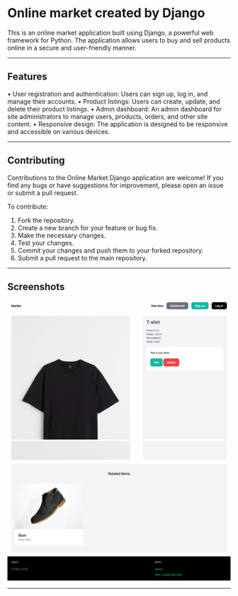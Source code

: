 # Online market created by Django

This is an online market application built using Django, a powerful web framework for Python. The application allows users to buy and sell products online in a secure and user-friendly manner.

---

## Features

• User registration and authentication: Users can sign up, log in, and manage their accounts.
• Product listings: Users can create, update, and delete their product listings.
• Admin dashboard: An admin dashboard for site administrators to manage users, products, orders, and other site content.
• Responsive design: The application is designed to be responsive and accessible on various devices.

---

## Contributing

Contributions to the Online Market Django application are welcome! If you find any bugs or have suggestions for improvement, please open an issue or submit a pull request.

To contribute:

1. Fork the repository.
2. Create a new branch for your feature or bug fix.
3. Make the necessary changes.
4. Test your changes.
5. Commit your changes and push them to your forked repository.
6. Submit a pull request to the main repository.

---

## Screenshots

![Screenshots](media/item1.png)
![Screenshots](media/item2.png)

---
